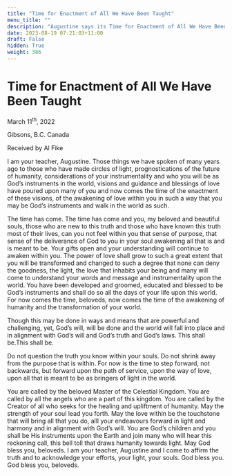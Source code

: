 ```yaml
---
title: "Time for Enactment of All We Have Been Taught"
menu_title: ""
description: "Augustine says its Time for Enactment of All We Have Been Taught"
date: 2023-08-19 07:21:03+11:00
draft: False
hidden: True
weight: 386
---
```

# Time for Enactment of All We Have Been Taught
March 11<sup>th</sup>, 2022

Gibsons, B.C. Canada

Received by Al Fike   


I am your teacher, Augustine. Those things we have spoken of many years ago to those who have made circles of light, prognostications of the future of humanity, considerations of your instrumentality and who you will be as God’s instruments in the world, visions and guidance and blessings of love have poured upon many of you and now comes the time of the enactment of these visions, of the awakening of love within you in such a way that you may be God’s instruments and walk in the world as such.

The time has come. The time has come and you, my beloved and beautiful souls, those who are new to this truth and those who have known this truth most of their lives, can you not feel within you that sense of purpose, that sense of the deliverance of God to you in your soul awakening all that is and is meant to be. Your gifts open and your understanding will continue to awaken within you. The power of love shall grow to such a great extent that you will be transformed and changed to such a degree that none can deny the goodness, the light, the love that inhabits your being and many will come to understand your words and message and instrumentality upon the world. You have been developed and groomed, educated and blessed to be God’s instruments and shall do so all the days of your life upon this world. For now comes the time, beloveds, now comes the time of the awakening of humanity and the transformation of your world.

Though this may be done in ways and means that are powerful and challenging, yet, God’s will, will be done and the world will fall into place and in alignment with God’s will and God’s truth and God’s laws. This shall be.This shall be.

Do not question the truth you know within your souls. Do not shrink away from the purpose that is within. For now is the time to step forward, not backwards, but forward upon the path of service, upon the way of love, upon all that is meant to be as bringers of light in the world. 
 
You are called by the beloved Master of the Celestial Kingdom. You are called by all the angels who are a part of this kingdom. You are called by the Creator of all who seeks for the healing and upliftment of humanity. May the strength of your soul lead you forth. May the love within be the touchstone that will bring all that you do, alll your endeavours forward in light and harmony and in alignment with God’s will. You are God’s children and you shall be His instruments upon the Earth and join many who will hear this reckoning call, this bell toll that draws humanity towards light. May God bless you, beloveds. I am your teacher, Augustine and I come to affirm the truth and to acknowledge your efforts, your light, your souls. God bless you. God bless you, beloveds. 